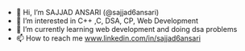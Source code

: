 - 👋 Hi, I’m SAJJAD ANSARI (@sajjad6ansari)
- 👀 I’m interested in C++ ,C, DSA, CP, Web Development
- 🌱 I’m currently learning web development and doing dsa problems 
- 📫 How to reach me www.linkedin.com/in/sajjad6ansari



<!---
Sajjad1450/Sajjad1450 is a ✨ special ✨ repository because its `README.md` (this file) appears on your GitHub profile.
You can click the Preview link to take a look at your changes.
--->
